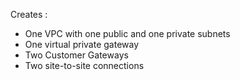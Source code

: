 Creates :

- One VPC with one public and one private subnets
- One virtual private gateway
- Two Customer Gateways
- Two site-to-site connections
